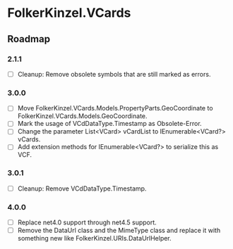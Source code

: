 ﻿# FolkerKinzel.VCards
## Roadmap

### 2.1.1
- [ ] Cleanup: Remove obsolete symbols that are still marked as errors.

### 3.0.0  
- [ ] Move FolkerKinzel.VCards.Models.PropertyParts.GeoCoordinate to 
FolkerKinzel.VCards.Models.GeoCoordinate.
- [ ] Mark the usage of VCdDataType.Timestamp as Obsolete-Error.
- [ ] Change the parameter List&lt;VCard&gt; vCardList to IEnumerable&lt;VCard?&gt; vCards.
- [ ] Add extension methods for IEnumerable&lt;VCard?&gt; to serialize this as VCF.

### 3.0.1
- [ ] Cleanup: Remove VCdDataType.Timestamp.

### 4.0.0
- [ ] Replace net4.0 support through net4.5 support.
- [ ] Remove the DataUrl class and the MimeType class and replace it with something new like
FolkerKinzel.URIs.DataUrlHelper.
